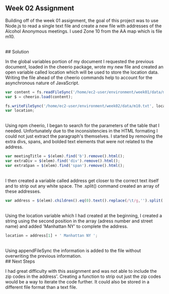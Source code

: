 ## Week 02 Assignment 

Building off of the week 01 assignment, the goal of this project was to use Node.js to read a single text file and create a new file with addresses of the Alcohol Anonymous meetings. I used Zone 10 from the AA map which is file m10.

<br>
## Solution 

In the global variables portion of my document I requested the previous document, loaded in the cheerio package, wrote my new file and created an open variable called location which will be used to store the location data. Writing the file ahead of the cheerio commands help to account for the asynchronous nature of JavaScript. 

```javascript
var content = fs.readFileSync('/home/ec2-user/environment/week01/data/m10.txt');
var $ = cheerio.load(content);

fs.writeFileSync('/home/ec2-user/environment/week02/data/m10.txt', location);
var location;  
```

<br>
Using npm cheerio, I began to search for the parameters of the table that I needed. Unfortunately due to the inconsistencies in the HTML formating I could not just extract the paragraph's themselves. I started by removing the extra divs, spans, and bolded text elements that were not related to the address. 

```javascript
var meetingTitle = $(elem).find('b').remove().html();
var extraDiv = $(elem).find('div').remove().html(); 
var extraSpan = $(elem).find('span').remove().html(); 
```

<br>
I then created a variable called address get closer to the correct text itself and to strip out any white space. The .split() command created an array of these addresses. 

```javascript
var address = $(elem).children().eq(0).text().replace(/\t/g,'').split('\n').filter(address=>address.trim().length > 1).map(i=>i.trim());
```

<br>
Using the location variable which I had created at the beginning, I created a string using the second position in the array (adress number and street name) and added 'Manhattan NY' to complete the address.

```javascript
location = address[1] + ' Manhattan NY '; 
```

<br>
Using appendFileSync the information is added to the file without overwriting the previous information. 


<br>
## Next Steps 

I had great difficulty with this assignment and was not able to include the zip codes in the address'. Creating a function to strip out just the zip codes would be a way to iterate the code further. It could also be stored in a different file format than a text file. 
